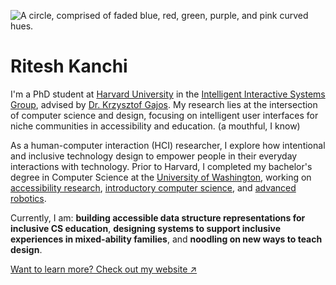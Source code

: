 ![A circle, comprised of faded blue, red, green, purple, and pink curved hues.](https://github.com/user-attachments/assets/c333aab5-7616-41cd-b5d4-647367f1216c)


# Ritesh Kanchi
I'm a PhD student at [Harvard University](https://seas.harvard.edu/) in the [Intelligent Interactive Systems Group](https://iis.seas.harvard.edu/), advised by [Dr. Krzysztof Gajos](https://kgajos.seas.harvard.edu/). My research lies at the intersection of computer science and design, focusing on intelligent user interfaces for niche communities in accessibility and education. (a mouthful, I know)

As a human-computer interaction (HCI) researcher, I explore how intentional and inclusive technology design to empower people in their everyday interactions with technology. Prior to Harvard, I completed my bachelor's degree in Computer Science at the [University of Washington](https://cs.uw.edu), working on [accessibility research](https://makeabilitylab.cs.washington.edu/), [introductory computer science](https://courses.cs.washington.edu/courses/cse14x/ta/alumni.php), and [advanced robotics](https://aruw.org).

Currently, I am: **building accessible data structure representations for inclusive CS education**, **designing systems to support inclusive experiences in mixed-ability families**, and **noodling on new ways to teach design**.

[Want to learn more? Check out my website ↗](https://riteshkanchi.com)

